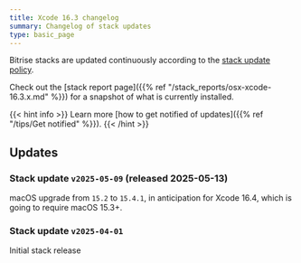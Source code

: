 ```yaml
---
title: Xcode 16.3 changelog
summary: Changelog of stack updates
type: basic_page
---
```


Bitrise stacks are updated continuously according to the [stack update policy](https://devcenter.bitrise.io/en/infrastructure/build-stacks/stack-update-policy.html).

Check out the [stack report page]({{% ref "/stack_reports/osx-xcode-16.3.x.md" %}}) for a snapshot of what is currently installed.

{{< hint info >}}
Learn more [how to get notified of updates]({{% ref "/tips/Get notified" %}}).
{{< /hint >}}

## Updates

### Stack update `v2025-05-09` (released 2025-05-13)

macOS upgrade from `15.2` to `15.4.1`, in anticipation for Xcode 16.4, which is going to require macOS 15.3+.

### Stack update `v2025-04-01`

Initial stack release
